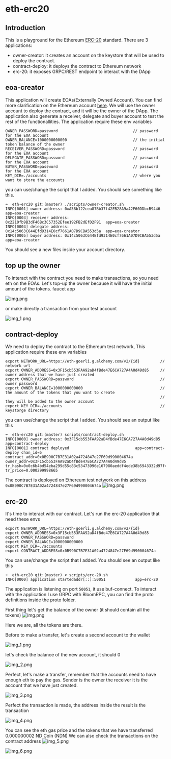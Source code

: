 # eth-erc20
## Introduction
This is a playground for the Ethereum [ERC-20](https://ethereum.org/en/developers/docs/standards/tokens/erc-20/) standard.
There are 3 applications:
- owner-creator: it creates an account on the keystore that will be used to deploy the contract. 
- contract-deploy: it deploys the contract to Ethereum network
- erc-20: it exposes GRPC/REST endpoint to interact with the DApp

## eoa-creator
This application will create EOAs(Externally Owned Account). 
You can find more clarification on the Ethereum account [here](https://ethereum.org/en/developers/docs/accounts/#types-of-account).
We will use the owner account to deploy the contract, and it will be the owner of the DApp.
The application also generate a receiver, delegate and buyer account to test the rest of the functionallities.
The application require these env variables

```
OWNER_PASSWORD=password                                 // password for the EOA account
OWNER_BALANCE=1000000000000                             // the initial token balance of the owner
RECEIVER_PASSWORD=password                              // password for the EOA account
DELEGATE_PASSWORD=password                              // password for the EOA account
BUYER_PASSWORD=password                                 // password for the EOA account
KEY_DIR=./accounts                                      // where you want to store the accounts
```
you can use/change the script that I added. You should see something like this.
```
➜  eth-erc20 git:(master) ./scripts/owner-creator.sh
INFO[0001] owner address: 0xA58b122cea87Bb37f42FB28A9a42F60DDbcB9446  app=eoa-creator
INFO[0003] receiver address: 0x2210fb9B3dF46Bc3C57352Efee192FB2dEfD2F91  app=eoa-creator
INFO[0004] delegate address: 0x14c5063C644Efd9314E0cf7661A07D9CBA553d5a  app=eoa-creator
INFO[0005] buyer address: 0x14c5063C644Efd9314E0cf7661A07D9CBA553d5a  app=eoa-creator
```
You should see a new files inside your account directory.

## top up the owner
To interact with the contract you need to make transactions, so you need eth on the EOAs.
Let's top-up the owner because it will have the initial amount of the tokens.
faucet app

![img.png](images/img.png)

or make directly a transaction from your test account

![img_1.png](images/img_1.png)

## contract-deploy
We need to deploy the contract to the Ethereum test network, 
This application require these env variables

```
export NETWORK_URL=https://eth-goerli.g.alchemy.com/v2/{id}         // network url
export OWNER_ADDRESS=0x3F15cb553FAA92aD4fBde47E6CA727A4A0d49d85     // owner address that we have just created
export OWNER_PASSWORD=password                                      // owner password
export OWNER_BALANCE=1000000000000                                  // the amount of the tokens that you want to create
                                                                    // they will be added to the owner account
export KEY_DIR=./accounts                                           // keystorge directory
```
you can use/change the script that I added. You should see an output like this
```
➜  eth-erc20 git:(master) scripts/contract-deploy.sh
INFO[0000] owner address: 0x3F15cb553FAA92aD4fBde47E6CA727A4A0d49d85  app=contract-deploy
INFO[0001] contract deployed                             app=contract-deploy chan_id=5 contract_addr=0x0B990C7B7E31A02a4724847e27F69d990004674a owner_addr=0x3F15cb553FAA92aD4fBde47E6CA727A4A0d49d85 tr_hash=0x0c6b4bd54eba299d55c83c53473996e167980aeddf4ede38b5943332d97f4cf7 tr_price=0.000299998665
```
The contract is deployed on Ethereum test network on this address `0x0B990C7B7E31A02a4724847e27F69d990004674a`
![img.png](images/img_3.png)

## erc-20
It's time to interact with our contract.
Let's run the erc-20 application that need these envs
```
export NETWORK_URL=https://eth-goerli.g.alchemy.com/v2/{id}
export OWNER_ADDRESS=0x3F15cb553FAA92aD4fBde47E6CA727A4A0d49d85
export OWNER_PASSWORD=password
export OWNER_BALANCE=1000000000000
export KEY_DIR=./accounts
export CONTRACT_ADDRESS=0x0B990C7B7E31A02a4724847e27F69d990004674a
```
You can use/change the script that I added. You should see an output like this

```
➜  eth-erc20 git:(master) ✗ scripts/erc-20.sh
INFO[0000] application startedaddr[::]:50051             app=erc-20
```
The application is listening on port `50051`, it use buf-connect.
To interact with the application I use GRPC with BloomRPC, you can find the proto definitions inside the proto folder.

First thing let's get the balance of the owner (it should contain all the tokens)
![img.png](images/img_10.png)

Here we are, all the tokens are there.

Before to make a transfer, let's create a second account to the wallet

![img_1.png](images/img_4.png)

let's check the balance of the new account, it should 0

![img_2.png](images/img_5.png)

Perfect, let's make a transfer, remember that the accounts need to have enough eth to pay the gas.
Sender is the owner the receiver it is the account that we have just created.

![img_3.png](images/img_6.png)

Perfect the transaction is made, the address inside the result is the transaction

![img_4.png](images/img_7.png)

You can see the eth gas price and the tokens that we have transferred 0.000000002 ND Coin (NDN)
We can also check the transactions on the contract address
![img_5.png](images/img_8.png)

![img_6.png](images/img_9.png)

